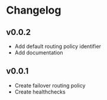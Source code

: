 # Changelog

## v0.0.2

* Add default routing policy identifier
* Add documentation

## v0.0.1

* Create failover routing policy
* Create healthchecks
